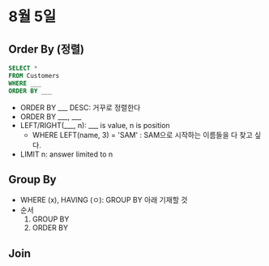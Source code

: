 # 8월 5일

## Order By (정렬)
```SQL
SELECT *
FROM Customers
WHERE ___
ORDER BY ___
```
* ORDER BY ___ DESC: 거꾸로 정렬한다
* ORDER BY ___, ___
* LEFT/RIGHT(___, n): ___ is value, n is position
    * WHERE LEFT(name, 3) = 'SAM' : SAM으로 시작하는 이름들을 다 찾고 싶다.
* LIMIT n: answer limited to n


## Group By
* WHERE (x), HAVING (ㅇ): GROUP BY 아래 기재할 것
* 순서
    1. GROUP BY
    2. ORDER BY

## Join
